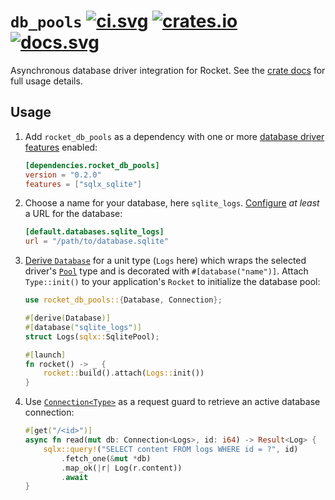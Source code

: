 # `db_pools` [![ci.svg]][ci] [![crates.io]][crate] [![docs.svg]][crate docs]

[crates.io]: https://img.shields.io/crates/v/rocket_db_pools.svg
[crate]: https://crates.io/crates/rocket_db_pools
[docs.svg]: https://img.shields.io/badge/web-master-red.svg?style=flat&label=docs&colorB=d33847
[crate docs]: https://api.rocket.rs/v0.5/rocket_db_pools
[ci.svg]: https://github.com/rwf2/Rocket/workflows/CI/badge.svg
[ci]: https://github.com/rwf2/Rocket/actions

Asynchronous database driver integration for Rocket. See the [crate docs] for
full usage details.

## Usage

1. Add `rocket_db_pools` as a dependency with one or more [database driver
   features] enabled:

   ```toml
   [dependencies.rocket_db_pools]
   version = "0.2.0"
   features = ["sqlx_sqlite"]
   ```

2. Choose a name for your database, here `sqlite_logs`. [Configure] _at least_ a
   URL for the database:

   ```toml
   [default.databases.sqlite_logs]
   url = "/path/to/database.sqlite"
   ```

3. [Derive `Database`] for a unit type (`Logs` here) which
   wraps the selected driver's [`Pool`] type and is decorated with
   `#[database("name")]`. Attach `Type::init()` to your application's `Rocket`
   to initialize the database pool:

   ```rust
   use rocket_db_pools::{Database, Connection};

   #[derive(Database)]
   #[database("sqlite_logs")]
   struct Logs(sqlx::SqlitePool);

   #[launch]
   fn rocket() -> _ {
       rocket::build().attach(Logs::init())
   }
   ```

4. Use [`Connection<Type>`] as a request guard to retrieve an
   active database connection:

   ```rust
   #[get("/<id>")]
   async fn read(mut db: Connection<Logs>, id: i64) -> Result<Log> {
       sqlx::query!("SELECT content FROM logs WHERE id = ?", id)
           .fetch_one(&mut *db)
           .map_ok(|r| Log(r.content))
           .await
   }
   ```

[database driver features]: https://api.rocket.rs/v0.5/rocket_db_pools/index.html#supported-drivers
[`Pool`]: https://api.rocket.rs/v0.5/rocket_db_pools/index.html#supported-drivers
[Configure]: https://api.rocket.rs/v0.5/rocket_db_pools/index.html#configuration
[Derive `Database`]: https://api.rocket.rs/v0.5/rocket_db_pools/derive.Database.html
[`Connection<Type>`]: https://api.rocket.rs/v0.5/rocket_db_pools/struct.Connection.html
